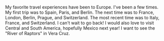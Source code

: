 My favorite travel experiences have been to Europe. I've been a few
times. My first trip was to Spain, Paris, and Berlin. The next time
was to France, London, Berlin, Prague, and Switzerland. The most
recent time was to Italy, France, and Switzerland. I can't wait to
go back! I would also love to visit Central and South America, hopefully
Mexico next year! I want to see the "River of Raptors" in Vera Cruz.
